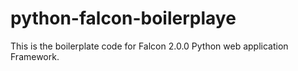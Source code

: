 # python-falcon-boilerplaye
This is the boilerplate code for Falcon 2.0.0 Python web application Framework.
